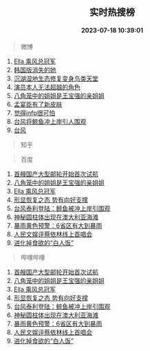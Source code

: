 <div align="center"><h2>实时热搜榜</h2><h4>2023-07-18 10:39:01</h4></div>

> 微博  

1. [Ella 乘风总冠军](https://s.weibo.com/weibo?q=Ella%20%E4%B9%98%E9%A3%8E%E6%80%BB%E5%86%A0%E5%86%9B&t=31&band_rank=1&Refer=top)<br />
2. [韩国版消失的她](https://s.weibo.com/weibo?q=%23%E9%9F%A9%E5%9B%BD%E7%89%88%E6%B6%88%E5%A4%B1%E7%9A%84%E5%A5%B9%23&t=31&band_rank=2&Refer=top)<br />
3. [沉湖湿地生态修复变身鸟类天堂](https://s.weibo.com/weibo?q=%23%E6%B2%89%E6%B9%96%E6%B9%BF%E5%9C%B0%E7%94%9F%E6%80%81%E4%BF%AE%E5%A4%8D%E5%8F%98%E8%BA%AB%E9%B8%9F%E7%B1%BB%E5%A4%A9%E5%A0%82%23&t=31&band_rank=3&Refer=top)<br />
4. [演员本人无法超越的角色](https://s.weibo.com/weibo?q=%23%E6%BC%94%E5%91%98%E6%9C%AC%E4%BA%BA%E6%97%A0%E6%B3%95%E8%B6%85%E8%B6%8A%E7%9A%84%E8%A7%92%E8%89%B2%23&t=31&band_rank=4&Refer=top)<br />
5. [八角笼中的姐姐是王宝强的亲姐姐](https://s.weibo.com/weibo?q=%23%E5%85%AB%E8%A7%92%E7%AC%BC%E4%B8%AD%E7%9A%84%E5%A7%90%E5%A7%90%E6%98%AF%E7%8E%8B%E5%AE%9D%E5%BC%BA%E7%9A%84%E4%BA%B2%E5%A7%90%E5%A7%90%23&t=31&band_rank=5&Refer=top)<br />
6. [孟宴臣有了新皮肤](https://s.weibo.com/weibo?q=%E5%AD%9F%E5%AE%B4%E8%87%A3%E6%9C%89%E4%BA%86%E6%96%B0%E7%9A%AE%E8%82%A4&t=31&band_rank=6&Refer=top)<br />
7. [觉得infp很可怕](https://s.weibo.com/weibo?q=%E8%A7%89%E5%BE%97infp%E5%BE%88%E5%8F%AF%E6%80%95&t=31&band_rank=7&Refer=top)<br />
8. [台风将鲸鱼冲上岸引人围观](https://s.weibo.com/weibo?q=%23%E5%8F%B0%E9%A3%8E%E5%B0%86%E9%B2%B8%E9%B1%BC%E5%86%B2%E4%B8%8A%E5%B2%B8%E5%BC%95%E4%BA%BA%E5%9B%B4%E8%A7%82%23&t=31&band_rank=8&Refer=top)<br />
9. [台风](https://s.weibo.com/weibo?q=%E5%8F%B0%E9%A3%8E&t=31&band_rank=9&Refer=top)<br />

> 知乎  


> 百度  

1. [首艘国产大型邮轮开始首次试航](https://www.baidu.com/s?wd=%E9%A6%96%E8%89%98%E5%9B%BD%E4%BA%A7%E5%A4%A7%E5%9E%8B%E9%82%AE%E8%BD%AE%E5%BC%80%E5%A7%8B%E9%A6%96%E6%AC%A1%E8%AF%95%E8%88%AA&sa=fyb_news&rsv_dl=fyb_news)<br />
2. [八角笼中的姐姐是王宝强的亲姐姐](https://www.baidu.com/s?wd=%E5%85%AB%E8%A7%92%E7%AC%BC%E4%B8%AD%E7%9A%84%E5%A7%90%E5%A7%90%E6%98%AF%E7%8E%8B%E5%AE%9D%E5%BC%BA%E7%9A%84%E4%BA%B2%E5%A7%90%E5%A7%90&sa=fyb_news&rsv_dl=fyb_news)<br />
3. [Ella 乘风总冠军](https://www.baidu.com/s?wd=Ella+%E4%B9%98%E9%A3%8E%E6%80%BB%E5%86%A0%E5%86%9B&sa=fyb_news&rsv_dl=fyb_news)<br />
4. [形显恢复之态 势有向好支撑](https://www.baidu.com/s?wd=%E5%BD%A2%E6%98%BE%E6%81%A2%E5%A4%8D%E4%B9%8B%E6%80%81+%E5%8A%BF%E6%9C%89%E5%90%91%E5%A5%BD%E6%94%AF%E6%92%91&sa=fyb_news&rsv_dl=fyb_news)<br />
5. [台风泰利登陆：鲸鱼被冲上岸引围观](https://www.baidu.com/s?wd=%E5%8F%B0%E9%A3%8E%E6%B3%B0%E5%88%A9%E7%99%BB%E9%99%86%EF%BC%9A%E9%B2%B8%E9%B1%BC%E8%A2%AB%E5%86%B2%E4%B8%8A%E5%B2%B8%E5%BC%95%E5%9B%B4%E8%A7%82&sa=fyb_news&rsv_dl=fyb_news)<br />
6. [神秘圆柱体出现在澳大利亚海滩](https://www.baidu.com/s?wd=%E7%A5%9E%E7%A7%98%E5%9C%86%E6%9F%B1%E4%BD%93%E5%87%BA%E7%8E%B0%E5%9C%A8%E6%BE%B3%E5%A4%A7%E5%88%A9%E4%BA%9A%E6%B5%B7%E6%BB%A9&sa=fyb_news&rsv_dl=fyb_news)<br />
7. [暴雨黄色预警：6省区有大到暴雨](https://www.baidu.com/s?wd=%E6%9A%B4%E9%9B%A8%E9%BB%84%E8%89%B2%E9%A2%84%E8%AD%A6%EF%BC%9A6%E7%9C%81%E5%8C%BA%E6%9C%89%E5%A4%A7%E5%88%B0%E6%9A%B4%E9%9B%A8&sa=fyb_news&rsv_dl=fyb_news)<br />
8. [人民文娱评蔡依林线上首唱会](https://www.baidu.com/s?wd=%E4%BA%BA%E6%B0%91%E6%96%87%E5%A8%B1%E8%AF%84%E8%94%A1%E4%BE%9D%E6%9E%97%E7%BA%BF%E4%B8%8A%E9%A6%96%E5%94%B1%E4%BC%9A&sa=fyb_news&rsv_dl=fyb_news)<br />
9. [进化掉食欲的“白人饭”](https://www.baidu.com/s?wd=%E8%BF%9B%E5%8C%96%E6%8E%89%E9%A3%9F%E6%AC%B2%E7%9A%84%E2%80%9C%E7%99%BD%E4%BA%BA%E9%A5%AD%E2%80%9D&sa=fyb_news&rsv_dl=fyb_news)<br />

> 哔哩哔哩  

1. [首艘国产大型邮轮开始首次试航](https://www.baidu.com/s?wd=%E9%A6%96%E8%89%98%E5%9B%BD%E4%BA%A7%E5%A4%A7%E5%9E%8B%E9%82%AE%E8%BD%AE%E5%BC%80%E5%A7%8B%E9%A6%96%E6%AC%A1%E8%AF%95%E8%88%AA&sa=fyb_news&rsv_dl=fyb_news)<br />
2. [八角笼中的姐姐是王宝强的亲姐姐](https://www.baidu.com/s?wd=%E5%85%AB%E8%A7%92%E7%AC%BC%E4%B8%AD%E7%9A%84%E5%A7%90%E5%A7%90%E6%98%AF%E7%8E%8B%E5%AE%9D%E5%BC%BA%E7%9A%84%E4%BA%B2%E5%A7%90%E5%A7%90&sa=fyb_news&rsv_dl=fyb_news)<br />
3. [Ella 乘风总冠军](https://www.baidu.com/s?wd=Ella+%E4%B9%98%E9%A3%8E%E6%80%BB%E5%86%A0%E5%86%9B&sa=fyb_news&rsv_dl=fyb_news)<br />
4. [形显恢复之态 势有向好支撑](https://www.baidu.com/s?wd=%E5%BD%A2%E6%98%BE%E6%81%A2%E5%A4%8D%E4%B9%8B%E6%80%81+%E5%8A%BF%E6%9C%89%E5%90%91%E5%A5%BD%E6%94%AF%E6%92%91&sa=fyb_news&rsv_dl=fyb_news)<br />
5. [台风泰利登陆：鲸鱼被冲上岸引围观](https://www.baidu.com/s?wd=%E5%8F%B0%E9%A3%8E%E6%B3%B0%E5%88%A9%E7%99%BB%E9%99%86%EF%BC%9A%E9%B2%B8%E9%B1%BC%E8%A2%AB%E5%86%B2%E4%B8%8A%E5%B2%B8%E5%BC%95%E5%9B%B4%E8%A7%82&sa=fyb_news&rsv_dl=fyb_news)<br />
6. [神秘圆柱体出现在澳大利亚海滩](https://www.baidu.com/s?wd=%E7%A5%9E%E7%A7%98%E5%9C%86%E6%9F%B1%E4%BD%93%E5%87%BA%E7%8E%B0%E5%9C%A8%E6%BE%B3%E5%A4%A7%E5%88%A9%E4%BA%9A%E6%B5%B7%E6%BB%A9&sa=fyb_news&rsv_dl=fyb_news)<br />
7. [暴雨黄色预警：6省区有大到暴雨](https://www.baidu.com/s?wd=%E6%9A%B4%E9%9B%A8%E9%BB%84%E8%89%B2%E9%A2%84%E8%AD%A6%EF%BC%9A6%E7%9C%81%E5%8C%BA%E6%9C%89%E5%A4%A7%E5%88%B0%E6%9A%B4%E9%9B%A8&sa=fyb_news&rsv_dl=fyb_news)<br />
8. [人民文娱评蔡依林线上首唱会](https://www.baidu.com/s?wd=%E4%BA%BA%E6%B0%91%E6%96%87%E5%A8%B1%E8%AF%84%E8%94%A1%E4%BE%9D%E6%9E%97%E7%BA%BF%E4%B8%8A%E9%A6%96%E5%94%B1%E4%BC%9A&sa=fyb_news&rsv_dl=fyb_news)<br />
9. [进化掉食欲的“白人饭”](https://www.baidu.com/s?wd=%E8%BF%9B%E5%8C%96%E6%8E%89%E9%A3%9F%E6%AC%B2%E7%9A%84%E2%80%9C%E7%99%BD%E4%BA%BA%E9%A5%AD%E2%80%9D&sa=fyb_news&rsv_dl=fyb_news)<br />
